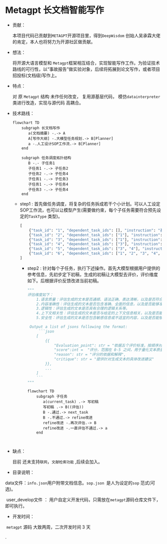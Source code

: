 

#                                   Metagpt 长文档智能写作

+ 贡献：

   本项目代码已贡献到`METAGPT`开源项目里，得到`DeepWisdom` 创始人吴承霖大佬的肯定，本人也将努力为开源社区做贡献。

+ 想法：

   将开源大语言模型和 `Metagpt`框架相互结合，实现智能写作工作。为验证技术路线的可行性，以“事故报告”做实验对象，后续将拓展到论文写作，或者项目招投标(文档级)写作上。

+ 特点：

  对 原  `Metagpt` 结构 未作任何改变， 复用源基层代码，  模仿`datainterpreter` 类进行改造，实现与源代码 高耦合。

+ 技术路线：

  ```mermaid
  flowchart TD
      subgraph 长文档写作
         a(文档摘要) -.-> A
         A[写作大纲] -.大模型任务规划.-> B[Planner]
         a -.人工设计SOP工作流.-> B[Planner]
      end   
      
      subgraph 任务调度拓扑结构
         B -.- 子任务1
         子任务1 -.-> 子任务2 
         子任务2 -.-> 子任务4
         子任务1 -.-> 子任务3 
         子任务1 -.-> 子任务4
         子任务3 -.-> 子任务4 
      end
  
  ```

  + step1 : 首先做任务调度，将复杂的任务拆成若干个小计划。可以人工设定SOP工作流，也可以让模型产生(需要做约束，每个子任务需要符合预先设定的`TaskType` 类型)。

    ```python
    [
        {"task_id": "1", "dependent_task_ids": [], "instruction": "基于用户提供的材料，写背景和意义。", "task_type": "first_paragraph"}, 
        {"task_id": "2", "dependent_task_ids": ["1"], "instruction": "xxx。", "task_type": "second_paragraph"},
        {"task_id": "3", "dependent_task_ids": ["1"], "instruction": "xxx。", "task_type": "third_paragraph"},
        {"task_id": "4", "dependent_task_ids": ["3"], "instruction": "xxx。", "task_type": "forth_paragraph"}, 
        {"task_id": "5", "dependent_task_ids": ["3", "4"], "instruction": "xxx。", "task_type": "fifth_paragraph"}, 
        {"task_id": "6", "dependent_task_ids": ["1", "2", "3", "4", "5"], "instruction": "xxx。", "task_type": "last_paragraph"}
    ]
    ```

    + step2 :  针对每个子任务，执行下述操作。首先大模型根据用户提供的参考信息，先初步定下初稿，生成的初稿让大模型去评价，评价维度如下。后根据评价反馈改进当前初稿。

      ~~~python
      """
      评估维度如下：
          1.语言质量：评估生成的文本是否通顺、语法正确、表达清晰，以及是否符合预期的主题和风格。
          2.内容准确性：评估生成的文本是否包含准确、全面的信息，以及是否能够准确地回答问题或完成任务。
          3.逻辑性：评估生成的文本是否具有合理的逻辑关系等。
          4.上下文相关性：评估生成的文本是否与给定的上下文信息相关，以及是否能够根据上下文信息进行恰当的推理和推断。
          5.安全性：评估生成的文本是否包含敏感信息或不适宜的内容，以及是否能够避免产生歧视性、攻击性或恶意的言论。
      
       Output a list of jsons following the format:
           ```json
          [
              {{
                  "Evaluation_point": str = "依据五个评价标准，按顺序对 report 中的文本内容进行详细评估",
                  "score":int =  "评分，范围在 0-5 之间，用于量化文本质量",
                  "reason": str = "评分的依据和解释",
                  "critique": str = "提供针对生成文本的具体改进建议"
              }},
              ...
          ]
          ```
      """
      ~~~

      ```mermaid
      flowchart TD
          subgraph 子任务
             a(current_task) .-> 写初稿
             写初稿 .-> B((评估))
             B -.通过.-> next_task
             B -.不通过.-> refine改进
             refine改进 -.再次评估.-> B
             refine改进 -.一直评估不通过.-> a
          end   
          
      
      
      ```

+ 缺点：

   目前 还未支持`联网`，`文献检索功能` ,后续会加入。 

+ 目录说明： 

​              data文件：`info.json`用户附带文档信息。`sop.json `是人为设定的`sop` 范式(可选)。

​              user_develop文件 ： 用户自定义开发代码，只需放在`metagpt`源码仓库文件下，即可执行。

+ 开发时间：

​        `metagpt` 源码 大致两周，二次开发时间 3 天

 





























.
